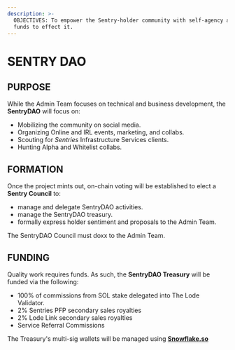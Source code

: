```yaml
---
description: >-
  OBJECTIVES: To empower the Sentry-holder community with self-agency and the
  funds to effect it.
---
```


# SENTRY DAO

## PURPOSE

While the Admin Team focuses on technical and business development, the **SentryDAO** will focus on:

* Mobilizing the community on social media.
* Organizing Online and IRL events, marketing, and collabs.
* Scouting for _Sentries_ Infrastructure Services clients.
* Hunting Alpha and Whitelist collabs.

## FORMATION

Once the project mints out, on-chain voting will be established to elect a **Sentry Council** to:

* manage and delegate SentryDAO activities.
* manage the SentryDAO treasury.
* formally express holder sentiment and proposals to the Admin Team.

The SentryDAO Council must doxx to the Admin Team.

## FUNDING

Quality work requires funds. As such, the **SentryDAO Treasury** will be funded via the following:

* 100% of commissions from SOL stake delegated into The Lode Validator.
* 2% Sentries PFP secondary sales royalties
* 2% Lode Link secondary sales royalties
* Service Referral Commissions

The Treasury's multi-sig wallets will be managed using [**Snowflake.so**](https://snowflake.so/)
